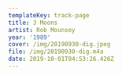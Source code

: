 ```yaml
---
templateKey: track-page
title: 3 Moons
artist: Rob Mounsey
year: '1989'
cover: /img/20190930-dig.jpeg
file: /img/20190930-dig.m4a
date: 2019-10-01T04:53:26.426Z
---
```


